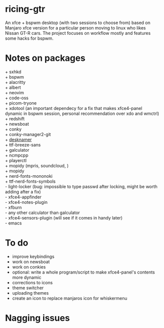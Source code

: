 # ricing-gtr
An xfce + bspwm desktop (with two sessions to choose from) based on Manjaro xfce version for a particular person moving to linux who likes Nissan GT-R cars. 
The project focuses on workflow mostly and features some hacks for bspwm.

# Notes on packages
\+ sxhkd <br>
\+ bspwm <br>
\+ alacritty <br>
\+ albert <br>
\+ neovim <br>
\+ code-oss <br>
\+ picom-tryone <br>
\+ xdotool (an important dependecy for a fix that makes xfce4-panel dynamic in bspwm session, personal recommendation over xdo and wmctrl) <br>
\+ redshift <br>
\+ newsboat <br>
\+ conky <br>
\+ conky-manager2-git <br>
\+ [desknamer](https://gitlab.com/jallbrit/desknamer) <br>
\+ ttf-breeze-sans <br>
\+ galculator <br>
\+ ncmpcpp <br>
\+ playerctl <br>
\+ mopidy (mpris, soundcloud, ) <br>
\+ mopidy <br>
\+ nerd-fonts-mononoki <br>
\+ ttf-nerd-fonts-symbols <br>
\- light-locker (bug: impossible to type passwd after locking, might be worth adding after a fix)<br>
\- xfce4-appfinder <br>
\- xfce4-notes-plugin <br>
\- xfburn <br>
\- any other calculator than galculator <br>
\- xfce4-sensors-plugin (will see if it comes in handy later)<br>
\- emacs <br>

# To do
- improve keybindings
- work on newsboat
- work on conkies
- optional: write a whole program/script to make xfce4-panel's contents more dynamic
- corrections to icons
- theme switcher
- uploading themes
- create an icon to replace manjaros icon for whiskermenu

# Nagging issues

